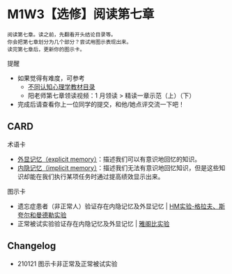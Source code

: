# M1W3【选修】阅读第七章

```
阅读第七章。读之前，先翻看开头结论目录等。
你会把第七章划分为几个部分？尝试用图示表现出来。
读完第七章后，更新你的图示卡。
```

提醒

- 如果觉得有难度，可参考
  - [不同认知心理学教材目录](https://m.openmindclub.com/stu/OMRC21S1/discussion/2c4cfe7c-05f8-4811-b91a-539ca4f253da)
  - 阳老师第七章领读视频：1 月领读 > 精读一章示范（上）（下）
- 完成后请查看你上一位同学的提交，和他/她点评交流一下吧！

## CARD

术语卡

- [外显记忆（explicit memory）](../CARD/210125-术语卡-外显记忆.md)：描述我们可以有意识地回忆的知识。
- [内隐记忆（implicit memory）](../CARD/210125-术语卡-内隐记忆.md)：描述我们无法有意识地回忆知识，但是这些知识却能在我们执行某项任务时通过提高绩效显示出来。

图示卡

- 遗忘症患者（非正常人）验证存在内隐记忆及外显记忆 | [HM实验-格拉夫、斯夸尔和曼德勒实验](../CARD/210121-图示卡-HM实验.md)
- 正常被试实验验证存在内隐记忆及外显记忆 | [雅阁比实验](../CARD/210121-图示卡-雅阁比实验.md)

## Changelog

- 210121 图示卡非正常及正常被试实验